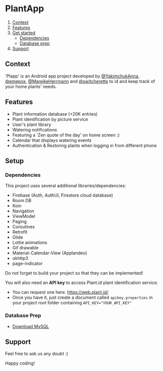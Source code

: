 # PlantApp

1. [Context](#context)
2. [Features](#features)
3. [Get started](#setup)
   - [Dependencies](#dependencies)
   - [Database prep](#database-prep)
4. [Support](#support)

## Context

'Plapp' is an Android app project developed by [@YakimchukAnna](https://github.com/YakimchukAnna/), [@emepox](https://github.com/emepox/), [@MareikeHerrmann](https://github.com/MareikeHerrmann/) and [@switcherette](https://github.com/switcherette/) to id and keep track of your home plants' needs.


## Features

- Plant information database (+20K entries)
- Plant identification by picture service
- User's plant library
- Watering notifications
- Featuring a 'Zen quote of the day' on home screen :)
- Calendar that displays watering events
- Authentication & Restoring plants when logging in from different phone


## Setup

### Dependencies

This project uses several additional libraries/dependencies:

- Firebase (Auth, AuthUI, Firestore cloud database)
- Room DB
- Koin
- Navigation 
- ViewModel
- Paging
- Coroutines
- Retrofit
- Glide
- Lottie animations
- Gif drawable
- Material-Calendar-View (Applandeo)
- okhttp3
- page-indicator

Do not forget to build your project so that they can be implemented!

You will also need an **API key** to access Plant.id plant identification service. 
- You can request one here. <https://web.plant.id/>
- Once you have it, just create a document called `apikey.properties` in your project root folder containing `API_KEY="YOUR_API_KEY"`

### Database Prep

-  [Download MySQL](https://www.google.com/search?q=how+to+donwload+mysql&rlz=1C5CHFA_enES976ES976&oq=how+to+donwload+mysql&aqs=chrome..69i57j0i10l9.3222j0j7&sourceid=chrome&ie=UTF-8>)



## Support

Feel free to ask us any doubt :) 

Happy coding!


